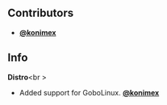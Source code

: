 ## Contributors

- **[@konimex](https://github.com/konimex)**

## Info

**Distro**<br \>

- Added support for GoboLinux. **[@konimex](https://github.com/konimex)**
